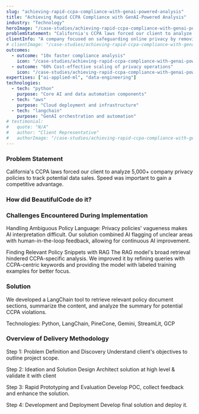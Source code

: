 ```yaml
---
slug: "achieving-rapid-ccpa-compliance-with-genai-powered-analysis"
title: "Achieving Rapid CCPA Compliance with GenAI-Powered Analysis"
industry: "Technology"
heroImage: "/case-studies/achieving-rapid-ccpa-compliance-with-genai-powered-analysis/hero-image.svg"
problemStatement: "California's CCPA laws forced our client to analyze 5,000+ company privacy policies to track potential data sales. Speed was important to gain a competitive advantage."
clientInfo: "A company focused on safeguarding online privacy by removing personal information from data broker websites and people-search platforms"
# clientImage: "/case-studies/achieving-rapid-ccpa-compliance-with-genai-powered-analysis/client-logo.svg"
outcomes:
  - outcome: "10x faster compliance analysis"
    icon: "/case-studies/achieving-rapid-ccpa-compliance-with-genai-powered-analysis/outcome-icon.svg"
  - outcome: "60% Cost-effective scaling of privacy operations"
    icon: "/case-studies/achieving-rapid-ccpa-compliance-with-genai-powered-analysis/outcome-icon.svg"
expertises: ["ai-applied-ml", "data-engineering"]
technologies:
  - tech: "python"
    purpose: "Core AI and data automation components"
  - tech: "aws"
    purpose: "Cloud deployment and infrastructure"
  - tech: "langchain"
    purpose: "GenAI orchestration and automation"
# testimonial:
#   quote: "N/A"
#   author: "Client Representative"
#   authorImage: "/case-studies/achieving-rapid-ccpa-compliance-with-genai-powered-analysis/client-author.svg"
---
```




### Problem Statement
California's CCPA laws forced our client to analyze 5,000+ company privacy policies to track potential data sales. Speed was important to gain a competitive advantage.

### How did BeautifulCode do it?

### Challenges Encountered During Implementation
Handling Ambiguous Policy Language:
Privacy policies' vagueness makes AI interpretation difficult. Our solution combined AI flagging of unclear areas with human-in-the-loop feedback, allowing for continuous AI improvement.

Finding Relevant Policy Snippets with RAG
The RAG model's broad retrieval hindered CCPA-specific analysis. We improved it by refining queries with CCPA-centric keywords and providing the model with labeled training examples for better focus.

### Solution
We developed a LangChain tool to retrieve relevant policy document sections, summarize the content, and analyze the summary for potential CCPA violations.

Technologies: Python, LangChain, PineCone, Gemini, StreamLit, GCP

### Overview of Delivery Methodology
Step 1: Problem Definition and Discovery 
Understand client's objectives to outline project scope.

Step 2: Ideation and Solution Design
Architect solution at high level & validate it with client

Step 3: Rapid Prototyping and Evaluation
Develop POC, collect feedback and enhance the solution.

Step 4: Development and Deployment
Develop final solution and deploy it.

